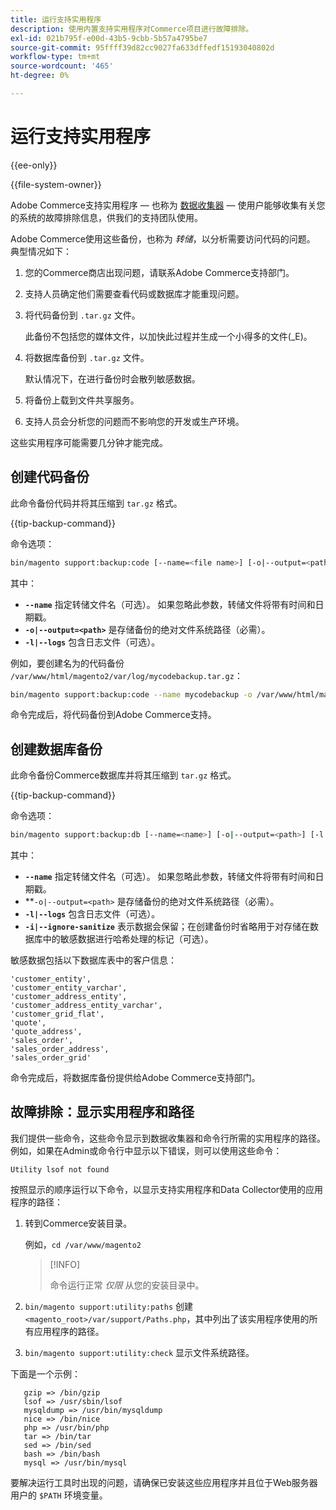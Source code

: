 ```yaml
---
title: 运行支持实用程序
description: 使用内置支持实用程序对Commerce项目进行故障排除。
exl-id: 021b795f-e00d-43b5-9cbb-5b57a4795be7
source-git-commit: 95ffff39d82cc9027fa633dffedf15193040802d
workflow-type: tm+mt
source-wordcount: '465'
ht-degree: 0%

---
```


# 运行支持实用程序

{{ee-only}}

{{file-system-owner}}

Adobe Commerce支持实用程序 — 也称为 [数据收集器](https://docs.magento.com/user-guide/system/support-data-collector.html) — 使用户能够收集有关您的系统的故障排除信息，供我们的支持团队使用。

Adobe Commerce使用这些备份，也称为 _转储_，以分析需要访问代码的问题。 典型情况如下：

1. 您的Commerce商店出现问题，请联系Adobe Commerce支持部门。
1. 支持人员确定他们需要查看代码或数据库才能重现问题。
1. 将代码备份到 `.tar.gz` 文件。

   此备份不包括您的媒体文件，以加快此过程并生成一个小得多的文件(_E)。

1. 将数据库备份到 `.tar.gz` 文件。

   默认情况下，在进行备份时会散列敏感数据。

1. 将备份上载到文件共享服务。
1. 支持人员会分析您的问题而不影响您的开发或生产环境。

这些实用程序可能需要几分钟才能完成。

## 创建代码备份

此命令备份代码并将其压缩到 `tar.gz` 格式。

{{tip-backup-command}}

命令选项：

```bash
bin/magento support:backup:code [--name=<file name>] [-o|--output=<path>] [-l|--logs]
```

其中：

- **`--name`** 指定转储文件名（可选）。 如果忽略此参数，转储文件将带有时间和日期戳。
- **`-o|--output=<path>`** 是存储备份的绝对文件系统路径（必需）。
- **`-l|--logs`** 包含日志文件（可选）。

例如，要创建名为的代码备份 `/var/www/html/magento2/var/log/mycodebackup.tar.gz`：

```bash
bin/magento support:backup:code --name mycodebackup -o /var/www/html/magento2/var/log
```

命令完成后，将代码备份到Adobe Commerce支持。

## 创建数据库备份

此命令备份Commerce数据库并将其压缩到 `tar.gz` 格式。

{{tip-backup-command}}

命令选项：

```bash
bin/magento support:backup:db [--name=<name>] [-o|--output=<path>] [-l|--logs] [-i|--ignore-sanitize]
```

其中：

- **`--name`** 指定转储文件名（可选）。 如果忽略此参数，转储文件将带有时间和日期戳。
- **`-o|--output=<path>` 是存储备份的绝对文件系统路径（必需）。
- **`-l|--logs`** 包含日志文件（可选）。
- **`-i|--ignore-sanitize`** 表示数据会保留；在创建备份时省略用于对存储在数据库中的敏感数据进行哈希处理的标记（可选）。

敏感数据包括以下数据库表中的客户信息：

```terminal
'customer_entity',
'customer_entity_varchar',
'customer_address_entity',
'customer_address_entity_varchar',
'customer_grid_flat',
'quote',
'quote_address',
'sales_order',
'sales_order_address',
'sales_order_grid'
```

命令完成后，将数据库备份提供给Adobe Commerce支持部门。

## 故障排除：显示实用程序和路径

我们提供一些命令，这些命令显示到数据收集器和命令行所需的实用程序的路径。 例如，如果在Admin或命令行中显示以下错误，则可以使用这些命令：

```terminal
Utility lsof not found
```

按照显示的顺序运行以下命令，以显示支持实用程序和Data Collector使用的应用程序的路径：

1. 转到Commerce安装目录。

   例如，`cd /var/www/magento2`

   >[!INFO]
   >
   >命令运行正常 _仅限_ 从您的安装目录中。

1. `bin/magento support:utility:paths` 创建 `<magento_root>/var/support/Paths.php`，其中列出了该实用程序使用的所有应用程序的路径。
1. `bin/magento support:utility:check` 显示文件系统路径。

下面是一个示例：

```terminal
   gzip => /bin/gzip
   lsof => /usr/sbin/lsof
   mysqldump => /usr/bin/mysqldump
   nice => /bin/nice
   php => /usr/bin/php
   tar => /bin/tar
   sed => /bin/sed
   bash => /bin/bash
   mysql => /usr/bin/mysql
```

要解决运行工具时出现的问题，请确保已安装这些应用程序并且位于Web服务器用户的 `$PATH` 环境变量。
